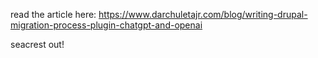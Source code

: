 read the article here: https://www.darchuletajr.com/blog/writing-drupal-migration-process-plugin-chatgpt-and-openai

seacrest out!
